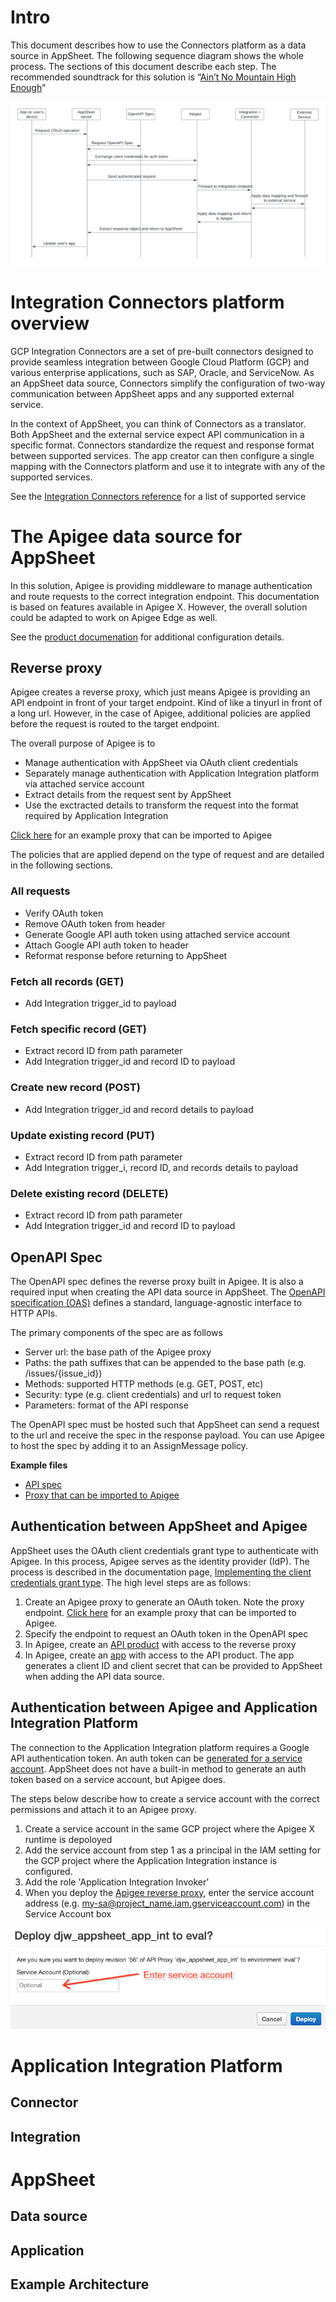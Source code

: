 # Intro
This document describes how to use the Connectors platform as a data source in AppSheet. The following sequence diagram shows the whole process. The sections of this document describe each step. The recommended soundtrack for this solution is “[Ain’t No Mountain High Enough](https://youtu.be/-C_3eYj-pOM)”

![Integrations sequence diagram](Images/integration_connectors.png)


# Integration Connectors platform overview
GCP Integration Connectors are a set of pre-built connectors designed to provide seamless integration between Google Cloud Platform (GCP) and various enterprise applications, such as SAP, Oracle, and ServiceNow. As an AppSheet data source, Connectors simplify the configuration of two-way communication between AppSheet apps and any supported external service. 

In the context of AppSheet, you can think of Connectors as a translator. Both AppSheet and the external service expect API communication in a specific format. Connectors standardize the request and response format between supported services. The app creator can then configure a single mapping with the Connectors platform and use it to integrate with any of the supported services.

See the [Integration Connectors reference](https://cloud.google.com/integration-connectors/docs/connector-reference-overview) for a list of supported service


# The Apigee data source for AppSheet
In this solution, Apigee is providing middleware to manage authentication and route requests to the correct integration endpoint. This documentation is based on features available in Apigee X. However, the overall solution could be adapted to work on Apigee Edge as well.

See the [product documenation](https://support.google.com/appsheet/answer/10106762?hl=en) for additional configuration details.

## Reverse proxy 
Apigee creates a reverse proxy, which just means Apigee is providing an API endpoint in front of your target endpoint. Kind of like a tinyurl in front of a long url. However, in the case of Apigee, additional policies are applied before the request is routed to the target endpoint. 

The overall purpose of Apigee is to
* Manage authentication with AppSheet via OAuth client credentials
* Separately manage authentication with Application Integration platform via attached service account
* Extract details from the request sent by AppSheet
* Use the exctracted details to transform the request into the format required by Application Integration

[Click here](Apigee/appsheet_api_integration_proxy.zip) for an example proxy that can be imported to Apigee

The policies that are applied depend on the type of request and are detailed in the following sections. 

### All requests
* Verify OAuth token
* Remove OAuth token from header
* Generate Google API auth token using attached service account
* Attach Google API auth token to header
* Reformat response before returning to AppSheet

### Fetch all records (GET)
* Add Integration trigger_id to payload

### Fetch specific record (GET)
* Extract record ID from path parameter
* Add Integration trigger_id and record ID to payload
### Create new record (POST)
* Add Integration trigger_id and record details to payload
### Update existing record (PUT)
* Extract record ID from path parameter
* Add Integration trigger_i, record ID, and records details to payload
### Delete existing record (DELETE)
* Extract record ID from path parameter
* Add Integration trigger_id and record ID to payload

## OpenAPI Spec
The OpenAPI spec defines the reverse proxy built in Apigee. It is also a required input when creating the API data source in AppSheet. The [OpenAPI specification (OAS)](https://swagger.io/specification/) defines a standard, language-agnostic interface to HTTP APIs.

The primary components of the spec are as follows
* Server url: the base path of the Apigee proxy
* Paths: the path suffixes that can be appended to the base path (e.g. /issues/{issue_id})
* Methods: supported HTTP methods (e.g. GET, POST, etc)
* Security: type (e.g. client credentials) and url to request token
* Parameters: format of the API response

The OpenAPI spec must be hosted such that AppSheet can send a request to the url and receive the spec in the response payload. You can use Apigee to host the spec by adding it to an AssignMessage policy.

**Example files**
* [API spec](Files/openapi_spec.txt) 
* [Proxy that can be imported to Apigee](Apigee/openapi_spec.zip)

## Authentication between AppSheet and Apigee
AppSheet uses the OAuth client credentials grant type to authenticate with Apigee. In this process, Apigee serves as the identity provider (IdP). The process is described in the documentation page, [Implementing the client credentials grant type](https://cloud.google.com/apigee/docs/api-platform/security/oauth/oauth-20-client-credentials-grant-type). The high level steps are as follows:

1. Create an Apigee proxy to generate an OAuth token. Note the proxy endpoint. [Click here](Apigee/oauth.zip) for an example proxy that can be imported to Apigee.
2. Specify the endpoint to request an OAuth token in the OpenAPI spec
3. In Apigee, create an [API product](https://cloud.google.com/apigee/docs/api-platform/publish/what-api-product) with access to the reverse proxy
4. In Apigee, create an [app](https://cloud.google.com/apigee/docs/api-platform/publish/creating-apps-surface-your-api) with access to the API product. The app generates a client ID and client secret that can be provided to AppSheet when adding the API data source.

## Authentication between Apigee and Application Integration Platform
The connection to the Application Integration platform requires a Google API authentication token. An auth token can be [generated for a service account](https://developers.google.com/identity/protocols/oauth2/service-account). AppSheet does not have a built-in method to generate an auth token based on a service account, but Apigee does.

The steps below describe how to create a service account with the correct permissions and attach it to an Apigee proxy.

 1. Create a service account in the same GCP project where the Apigee X runtime is depoloyed
 2. Add the service account from step 1 as a principal in the IAM setting for the GCP project where the Application Integration instance is configured. 
 3. Add the role 'Application Integration Invoker'
 4. When you deploy the [Apigee reverse proxy](#reverse-proxy), enter the service account address (e.g. my-sa@project_name.iam.gserviceaccount.com) in the Service Account box

 ![Attach Service Account](Images/service_account.png)

# Application Integration Platform
## Connector
## Integration
# AppSheet
## Data source
## Application
## Example Architecture
